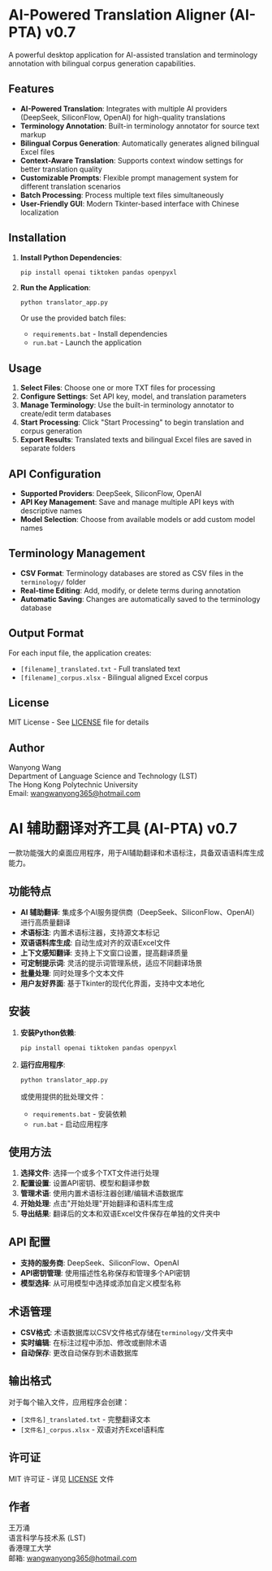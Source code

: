 <!--
GitHub 语言切换功能
使用 HTML 注释实现中英文切换
-->

<!-- en -->
# AI-Powered Translation Aligner (AI-PTA) v0.7

A powerful desktop application for AI-assisted translation and terminology annotation with bilingual corpus generation capabilities.

## Features

- **AI-Powered Translation**: Integrates with multiple AI providers (DeepSeek, SiliconFlow, OpenAI) for high-quality translations
- **Terminology Annotation**: Built-in terminology annotator for source text markup
- **Bilingual Corpus Generation**: Automatically generates aligned bilingual Excel files
- **Context-Aware Translation**: Supports context window settings for better translation quality
- **Customizable Prompts**: Flexible prompt management system for different translation scenarios
- **Batch Processing**: Process multiple text files simultaneously
- **User-Friendly GUI**: Modern Tkinter-based interface with Chinese localization

## Installation

1. **Install Python Dependencies**:
   ```bash
   pip install openai tiktoken pandas openpyxl
   ```

2. **Run the Application**:
   ```bash
   python translator_app.py
   ```
   
   Or use the provided batch files:
   - `requirements.bat` - Install dependencies
   - `run.bat` - Launch the application

## Usage

1. **Select Files**: Choose one or more TXT files for processing
2. **Configure Settings**: Set API key, model, and translation parameters
3. **Manage Terminology**: Use the built-in terminology annotator to create/edit term databases
4. **Start Processing**: Click "Start Processing" to begin translation and corpus generation
5. **Export Results**: Translated texts and bilingual Excel files are saved in separate folders

## API Configuration

- **Supported Providers**: DeepSeek, SiliconFlow, OpenAI
- **API Key Management**: Save and manage multiple API keys with descriptive names
- **Model Selection**: Choose from available models or add custom model names

## Terminology Management

- **CSV Format**: Terminology databases are stored as CSV files in the `terminology/` folder
- **Real-time Editing**: Add, modify, or delete terms during annotation
- **Automatic Saving**: Changes are automatically saved to the terminology database

## Output Format

For each input file, the application creates:
- `[filename]_translated.txt` - Full translated text
- `[filename]_corpus.xlsx` - Bilingual aligned Excel corpus

## License

MIT License - See [LICENSE](LICENSE) file for details

## Author

Wanyong Wang  
Department of Language Science and Technology (LST)  
The Hong Kong Polytechnic University  
Email: wangwanyong365@hotmail.com

<!-- zh -->
# AI 辅助翻译对齐工具 (AI-PTA) v0.7

一款功能强大的桌面应用程序，用于AI辅助翻译和术语标注，具备双语语料库生成能力。

## 功能特点

- **AI 辅助翻译**: 集成多个AI服务提供商（DeepSeek、SiliconFlow、OpenAI）进行高质量翻译
- **术语标注**: 内置术语标注器，支持源文本标记
- **双语语料库生成**: 自动生成对齐的双语Excel文件
- **上下文感知翻译**: 支持上下文窗口设置，提高翻译质量
- **可定制提示词**: 灵活的提示词管理系统，适应不同翻译场景
- **批量处理**: 同时处理多个文本文件
- **用户友好界面**: 基于Tkinter的现代化界面，支持中文本地化

## 安装

1. **安装Python依赖**:
   ```bash
   pip install openai tiktoken pandas openpyxl
   ```

2. **运行应用程序**:
   ```bash
   python translator_app.py
   ```
   
   或使用提供的批处理文件：
   - `requirements.bat` - 安装依赖
   - `run.bat` - 启动应用程序

## 使用方法

1. **选择文件**: 选择一个或多个TXT文件进行处理
2. **配置设置**: 设置API密钥、模型和翻译参数
3. **管理术语**: 使用内置术语标注器创建/编辑术语数据库
4. **开始处理**: 点击"开始处理"开始翻译和语料库生成
5. **导出结果**: 翻译后的文本和双语Excel文件保存在单独的文件夹中

## API 配置

- **支持的服务商**: DeepSeek、SiliconFlow、OpenAI
- **API密钥管理**: 使用描述性名称保存和管理多个API密钥
- **模型选择**: 从可用模型中选择或添加自定义模型名称

## 术语管理

- **CSV格式**: 术语数据库以CSV文件格式存储在`terminology/`文件夹中
- **实时编辑**: 在标注过程中添加、修改或删除术语
- **自动保存**: 更改自动保存到术语数据库

## 输出格式

对于每个输入文件，应用程序会创建：
- `[文件名]_translated.txt` - 完整翻译文本
- `[文件名]_corpus.xlsx` - 双语对齐Excel语料库

## 许可证

MIT 许可证 - 详见 [LICENSE](LICENSE) 文件

## 作者

王万涌  
语言科学与技术系 (LST)  
香港理工大学  
邮箱: wangwanyong365@hotmail.com

<!-- /zh -->
<!-- /en -->